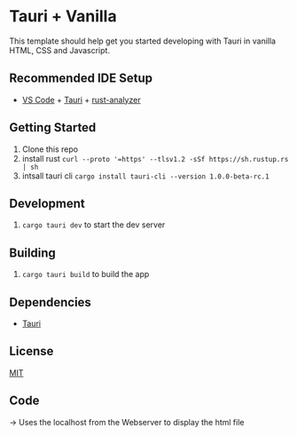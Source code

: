 # Tauri + Vanilla

This template should help get you started developing with Tauri in vanilla HTML, CSS and Javascript.

## Recommended IDE Setup

- [VS Code](https://code.visualstudio.com/) + [Tauri](https://marketplace.visualstudio.com/items?itemName=tauri-apps.tauri-vscode) + [rust-analyzer](https://marketplace.visualstudio.com/items?itemName=rust-lang.rust-analyzer)


## Getting Started

1. Clone this repo
2. install rust `curl --proto '=https' --tlsv1.2 -sSf https://sh.rustup.rs | sh`
3. intsall tauri cli `cargo install tauri-cli --version 1.0.0-beta-rc.1`

## Development

1. `cargo tauri dev` to start the dev server

## Building

1. `cargo tauri build` to build the app

## Dependencies

- [Tauri](https://tauri.studio/en/)

## License

[MIT](LICENSE)

## Code 

-> Uses the localhost from the Webserver to display the html file
